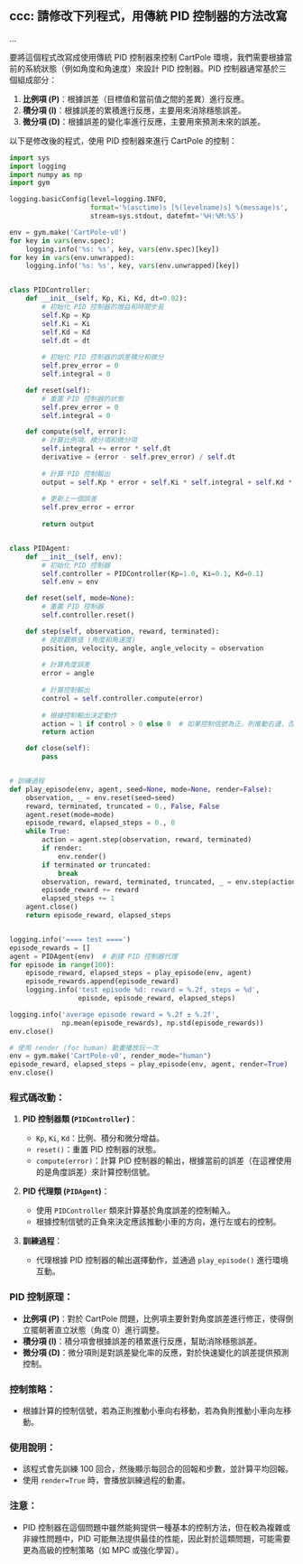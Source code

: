 

## ccc: 請修改下列程式，用傳統 PID 控制器的方法改寫

...

要將這個程式改寫成使用傳統 PID 控制器來控制 CartPole 環境，我們需要根據當前的系統狀態（例如角度和角速度）來設計 PID 控制器。PID 控制器通常基於三個組成部分：

1. **比例項 (P)**：根據誤差（目標值和當前值之間的差異）進行反應。
2. **積分項 (I)**：根據誤差的累積進行反應，主要用來消除穩態誤差。
3. **微分項 (D)**：根據誤差的變化率進行反應，主要用來預測未來的誤差。

以下是修改後的程式，使用 PID 控制器來進行 CartPole 的控制：

```python
import sys
import logging
import numpy as np
import gym

logging.basicConfig(level=logging.INFO,
                    format='%(asctime)s [%(levelname)s] %(message)s',
                    stream=sys.stdout, datefmt='%H:%M:%S')

env = gym.make('CartPole-v0')
for key in vars(env.spec):
    logging.info('%s: %s', key, vars(env.spec)[key])
for key in vars(env.unwrapped):
    logging.info('%s: %s', key, vars(env.unwrapped)[key])


class PIDController:
    def __init__(self, Kp, Ki, Kd, dt=0.02):
        # 初始化 PID 控制器的增益和時間步長
        self.Kp = Kp
        self.Ki = Ki
        self.Kd = Kd
        self.dt = dt
        
        # 初始化 PID 控制器的誤差積分和微分
        self.prev_error = 0
        self.integral = 0

    def reset(self):
        # 重置 PID 控制器的狀態
        self.prev_error = 0
        self.integral = 0

    def compute(self, error):
        # 計算比例項、積分項和微分項
        self.integral += error * self.dt
        derivative = (error - self.prev_error) / self.dt
        
        # 計算 PID 控制輸出
        output = self.Kp * error + self.Ki * self.integral + self.Kd * derivative
        
        # 更新上一個誤差
        self.prev_error = error
        
        return output


class PIDAgent:
    def __init__(self, env):
        # 初始化 PID 控制器
        self.controller = PIDController(Kp=1.0, Ki=0.1, Kd=0.1)
        self.env = env

    def reset(self, mode=None):
        # 重置 PID 控制器
        self.controller.reset()

    def step(self, observation, reward, terminated):
        # 提取觀察值 (角度和角速度)
        position, velocity, angle, angle_velocity = observation
        
        # 計算角度誤差
        error = angle
        
        # 計算控制輸出
        control = self.controller.compute(error)
        
        # 根據控制輸出決定動作
        action = 1 if control > 0 else 0  # 如果控制信號為正，則推動右邊，否則推動左邊
        return action

    def close(self):
        pass


# 訓練過程
def play_episode(env, agent, seed=None, mode=None, render=False):
    observation, _ = env.reset(seed=seed)
    reward, terminated, truncated = 0., False, False
    agent.reset(mode=mode)
    episode_reward, elapsed_steps = 0., 0
    while True:
        action = agent.step(observation, reward, terminated)
        if render:
            env.render()
        if terminated or truncated:
            break
        observation, reward, terminated, truncated, _ = env.step(action)
        episode_reward += reward
        elapsed_steps += 1
    agent.close()
    return episode_reward, elapsed_steps


logging.info('==== test ====')
episode_rewards = []
agent = PIDAgent(env)  # 創建 PID 控制器代理
for episode in range(100):
    episode_reward, elapsed_steps = play_episode(env, agent)
    episode_rewards.append(episode_reward)
    logging.info('test episode %d: reward = %.2f, steps = %d',
                 episode, episode_reward, elapsed_steps)

logging.info('average episode reward = %.2f ± %.2f',
             np.mean(episode_rewards), np.std(episode_rewards))
env.close()

# 使用 render (for human) 動畫播放玩一次
env = gym.make('CartPole-v0', render_mode="human")
episode_reward, elapsed_steps = play_episode(env, agent, render=True)
env.close()
```

### 程式碼改動：
1. **PID 控制器類 (`PIDController`)**：
   - `Kp`, `Ki`, `Kd`：比例、積分和微分增益。
   - `reset()`：重置 PID 控制器的狀態。
   - `compute(error)`：計算 PID 控制器的輸出，根據當前的誤差（在這裡使用的是角度誤差）來計算控制信號。

2. **PID 代理類 (`PIDAgent`)**：
   - 使用 `PIDController` 類來計算基於角度誤差的控制輸入。
   - 根據控制信號的正負來決定應該推動小車的方向，進行左或右的控制。

3. **訓練過程**：
   - 代理根據 PID 控制器的輸出選擇動作，並通過 `play_episode()` 進行環境互動。

### PID 控制原理：
- **比例項 (P)**：對於 CartPole 問題，比例項主要針對角度誤差進行修正，使得倒立擺朝著直立狀態（角度 0）進行調整。
- **積分項 (I)**：積分項會根據誤差的積累進行反應，幫助消除穩態誤差。
- **微分項 (D)**：微分項則是對誤差變化率的反應，對於快速變化的誤差提供預測控制。

### 控制策略：
- 根據計算的控制信號，若為正則推動小車向右移動，若為負則推動小車向左移動。

### 使用說明：
- 該程式會先訓練 100 回合，然後顯示每回合的回報和步數，並計算平均回報。
- 使用 `render=True` 時，會播放訓練過程的動畫。

### 注意：
- PID 控制器在這個問題中雖然能夠提供一種基本的控制方法，但在較為複雜或非線性問題中，PID 可能無法提供最佳的性能，因此對於這類問題，可能需要更為高級的控制策略（如 MPC 或強化學習）。